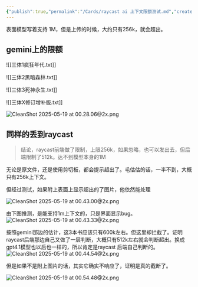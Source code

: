 ```yaml
---
{"publish":true,"permalink":"/Cards/raycast ai 上下文限额测试.md","created":"2025-05-19T00:28:38.049+08:00","modified":"2025-07-11T16:03:26.028+08:00","published":"2025-07-11T16:03:26.028+08:00","cssclasses":""}
---
```



表面模型写着支持 1M，但是上传的时候，大约只有256k，就会超出。

## gemini上的限额

![[三体1疯狂年代.txt]]

![[三体2黑暗森林.txt]]

![[三体3死神永生.txt]]

![[三体X修订增补版.txt]]

![CleanShot 2025-05-19 at 00.28.06@2x.png](https://pub-pic.oldwinter.top/2025/05/2963e328f53567bbb4cfd20441715205.png)


## 同样的丢到raycast

> 结论，raycast前端做了限制，上限256k，如果忽略，也可以发出去，但后端限制了512k。达不到模型本身的1M

无论是原文件，还是使用剪切板，都会提示超出了。毛估估的话，一半不到，大概只有256k上下文。

但经过测试，如果附上表面上显示超出的了图片，他依然能处理

![CleanShot 2025-05-19 at 00.43.00@2x.png](https://pub-pic.oldwinter.top/2025/05/1562425f5e977618a442f4e9ec625550.png)


由下图推测，是能支持1m上下文的，只是界面显示bug。
![CleanShot 2025-05-19 at 00.43.33@2x.png](https://pub-pic.oldwinter.top/2025/05/b184a5af7fedeb72db097424177868fb.png)


按照gemini那边的估计，这3本书应该只有600k左右。但这里却拦截了。证明raycast后端那边自己又做了一层判断，大概只有512k左右就会判断超出。换成gpt4.1模型也以后也一样的，所以肯定是raycast 后端自己判断的。
![CleanShot 2025-05-19 at 00.44.54@2x.png](https://pub-pic.oldwinter.top/2025/05/36da7e87fd07b24824e4974e5c0df5ac.png)


但是如果不是附上图片的话，其实它确实不响应了，证明是真的截断了。

![CleanShot 2025-05-19 at 00.54.48@2x.png](https://pub-pic.oldwinter.top/2025/05/e289d0b1f0f6919b8bd67cdbdbd8731f.png)
